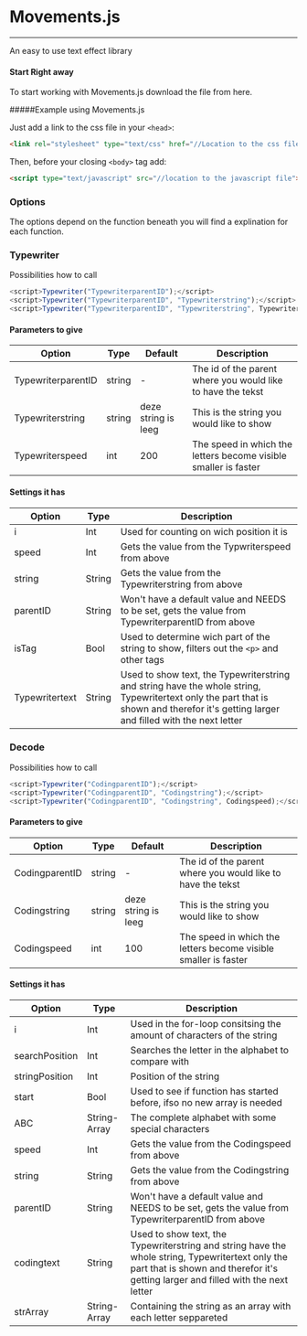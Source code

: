 # Movements.js
-------

[1]: <https://github.com/JoJo-Bear/Movements.js/>

An easy to use text effect library


#### Start Right away

To start working with Movements.js download the file from here.


#####Example using Movements.js

Just add a link to the css file in your `<head>`:
```html
<link rel="stylesheet" type="text/css" href="//Location to the css file/>

```

Then, before your closing ```<body>``` tag add:

```html
<script type="text/javascript" src="//location to the javascript file"></script>
```

### Options
The options depend on the function beneath you will find a explination for each function.

### Typewriter
Possibilities how to call
```Javascript 
<script>Typewriter("TypewriterparentID");</script>
<script>Typewriter("TypewriterparentID", "Typewriterstring");</script>
<script>Typewriter("TypewriterparentID", "Typewriterstring", Typewriterspeed);</script>
```

#### Parameters to give

Option | Type | Default | Description
---- | ---- | ------- | -----------
TypewriterparentID | string | - | The id of the parent where you would like to have the tekst
Typewriterstring | string | deze string is leeg | This is the string you would like to show
Typewriterspeed | int | 200 | The speed in which the letters become visible smaller is faster

#### Settings it has

Option | Type | Description
---- | ---- | -----------
 i  | Int | Used for counting on wich position it is
speed | Int | Gets the value from the Typwriterspeed from above
string | String | Gets the value from the Typewriterstring from above
parentID | String | Won't have a default value and NEEDS to be set, gets the value from TypewriterparentID from above
isTag | Bool | Used to determine wich part of the string to show, filters out the ``` <p> ``` and other tags
Typewritertext | String | Used to show text, the Typewriterstring and string have the whole string, Typewritertext only the part that is shown and therefor it's getting larger and filled with the next letter

### Decode
Possibilities how to call
```Javascript 
<script>Typewriter("CodingparentID");</script>
<script>Typewriter("CodingparentID", "Codingstring");</script>
<script>Typewriter("CodingparentID", "Codingstring", Codingspeed);</script>
```
#### Parameters to give

Option | Type | Default | Description
---- | ---- | ------- | -----------
CodingparentID | string | - | The id of the parent where you would like to have the tekst
Codingstring | string | deze string is leeg | This is the string you would like to show
Codingspeed | int | 100 | The speed in which the letters become visible smaller is faster

#### Settings it has

Option | Type | Description
---- | ---- | -----------
 i  | Int | Used in the for-loop consitsing the amount of characters of the string
 searchPosition | Int | Searches the letter in the alphabet to compare with
 stringPosition | Int | Position of the string
 start | Bool | Used to see if function has started before, ifso no new array is needed
 ABC | String-Array | The complete alphabet with some special characters
 speed | Int | Gets the value from the Codingspeed from above
 string | String | Gets the value from the Codingstring from above
 parentID | String | Won't have a default value and NEEDS to be set, gets the value from TypewriterparentID from above
 codingtext | String | Used to show text, the Typewriterstring and string have the whole string, Typewritertext only the part that is shown and therefor it's getting larger and filled with the next letter
	strArray | String-Array | Containing the string as an array with each letter seppareted 
